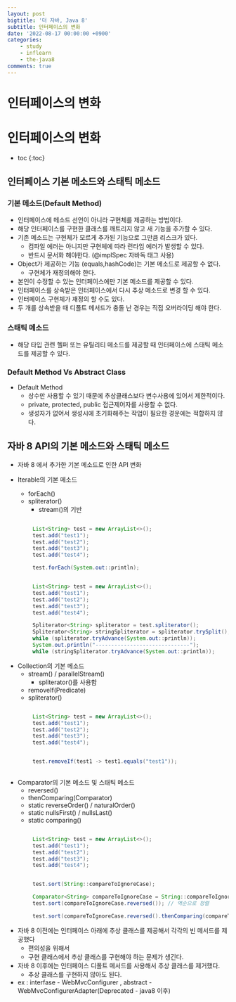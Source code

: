 ```yaml
---
layout: post
bigtitle: '더 자바, Java 8'
subtitle: 인터페이스의 변화
date: '2022-08-17 00:00:00 +0900'
categories:
    - study
    - inflearn
    - the-java8
comments: true
---
```


# 인터페이스의 변화

# 인터페이스의 변화
* toc
{:toc}


## 인터페이스 기본 메소드와 스태틱 메소드

### 기본 메소드(Default Method)
+ 인터페이스에 메소드 선언이 아니라 구현체를 제공하는 방법이다.
+ 해당 인터페이스를 구현한 클래스를 깨트리지 않고 새 기능을 추가할 수 있다.
+ 기존 메소드는 구현체가 모르게 추가된 기능으로 그만큼 리스크가 있다.
  + 컴파일 에러는 아니지만 구현체에 따라 런타임 에러가 발생할 수 있다.
  + 반드시 문서화 해야한다. (@implSpec 자바독 태그 사용)
+ Object가 제공하는 기능 (equals,hashCode)는 기본 메소드로 제공할 수 없다.
  + 구현체가 재정의해야 한다.
+ 본인이 수정할 수 있는 인터페이스에만 기본 메소드를 제공할 수 있다.
+ 인터페이스를 상속받은 인터페이스에서 다시 추상 메소드로 변경 할 수 있다.
+ 인터페이스 구현체가 재정의 할 수도 있다.
+ 두 개를 상속받을 때 디폴트 메서드가 충돌 난 경우는 직접 오버라이딩 해야 한다.  

### 스태틱 메소드
+ 해당 타입 관련 헬퍼 또는 유틸리티 메소드를 제공할 때 인터페이스에 스태틱 메소드를 제공할 수 있다.

### Default Method Vs Abstract Class
+ Default Method
  + 상수만 사용할 수 있기 때문에 추상클래스보다 변수사용에 있어서 제한적이다.
  + private, protected, public 접근제어자를 사용할 수 없다.
  + 생성자가 없어서 생성시에 초기화해주는 작업이 필요한 경운에는 적합하지 않다.


## 자바 8 API의 기본 메소드와 스태틱 메소드
+ 자바 8 에서 추가한 기본 메소드로 인한 API 변화

+ Iterable의 기본 메소드
  + forEach()
  + spliterator()
    + stream()의 기반
  
~~~java

        List<String> test = new ArrayList<>();
        test.add("test1");
        test.add("test2");
        test.add("test3");
        test.add("test4");

        test.forEach(System.out::println);

~~~

~~~java

        List<String> test = new ArrayList<>();
        test.add("test1");
        test.add("test2");
        test.add("test3");
        test.add("test4");

        Spliterator<String> spliterator = test.spliterator();
        Spliterator<String> stringSpliterator = spliterator.trySplit();
        while (spliterator.tryAdvance(System.out::println));
        System.out.println("------------------------------");
        while (stringSpliterator.tryAdvance(System.out::println));

~~~

+ Collection의 기본 메소드
  + stream() / parallelStream()
    + spliterator()를 사용함
  + removeIf(Predicate)
  + spliterator()
  
~~~java

        List<String> test = new ArrayList<>();
        test.add("test1");
        test.add("test2");
        test.add("test3");
        test.add("test4");


        test.removeIf(test1 -> test1.equals("test1"));
        
~~~

+ Comparator의 기본 메소드 및 스태틱 메소드
  + reversed()
  + thenComparing(Comparator)
  + static reverseOrder() / naturalOrder()
  + static nullsFirst() / nullsLast()
  + static comparing()

~~~java

        List<String> test = new ArrayList<>();
        test.add("test1");
        test.add("test2");
        test.add("test3");
        test.add("test4");


        test.sort(String::compareToIgnoreCase);

        Comparator<String> compareToIgnoreCase = String::compareToIgnoreCase;
        test.sort(compareToIgnoreCase.reversed()); // 역순으로 정렬

        test.sort(compareToIgnoreCase.reversed().thenComparing(compareToIgnoreCase)); // 또 다른 조건으로 정렬을 더하고싶다.

~~~

+ 자바 8 이전에는 인터페이스 아래에 추상 클래스를 제공해서 각각의 빈 메서드를 제공했다
  + 편의성을 위해서
  + 구현 클래스에서 추상 클래스를 구현해야 하는 문제가 생긴다.
+ 자바 8 이후에는 인터페이스 디폴트 메서드를 사용해서 추상 클래스를 제거했다.
  + 추상 클래스를 구현하지 않아도 된다.
+ ex : interfase - WebMvcConfigurer , abstract - WebMvcConfigurerAdapter(Deprecated - java8 이후)
